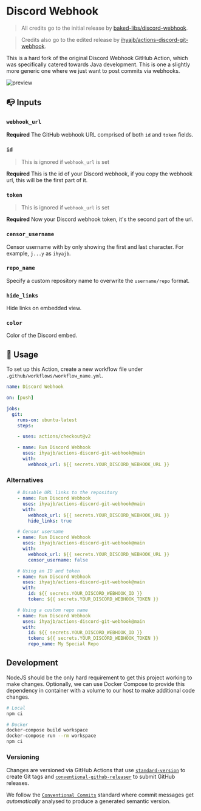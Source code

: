 # Discord Webhook

> All credits go to the initial release by [baked-libs/discord-webhook](https://github.com/baked-libs/discord-webhook).

> Credits also go to the edited release by [ihyajb/actions-discord-git-webhook](https://github.com/johnnyhuy/actions-discord-git-webhook).

This is a hard fork of the original Discord Webhook GitHub Action, which was specifically catered towards Java development. This is one a slightly more generic one where we just want to post commits via webhooks.

![preview](https://aj.fileglass.com/Nxn7FNwDqr)

## :mailbox_with_no_mail: Inputs

### `webhook_url`

**Required** The GitHub webhook URL comprised of both `id` and `token` fields.

### `id`

> This is ignored if `webhook_url` is set

**Required** This is the id of your Discord webhook, if you copy the webhook url, this will be the first part of it.

### `token`

> This is ignored if `webhook_url` is set

**Required** Now your Discord webhook token, it's the second part of the url. 

### `censor_username`

Censor username with by only showing the first and last character. For example, `j...y` as `ihyajb`.

### `repo_name`

Specify a custom repository name to overwrite the `username/repo` format.

### `hide_links`

Hide links on embedded view.

### `color`

Color of the Discord embed.

## :scroll: Usage

To set up this Action, create a new workflow file under `.github/workflows/workflow_name.yml`.

```yaml
name: Discord Webhook

on: [push]

jobs:
  git:
    runs-on: ubuntu-latest
    steps:

    - uses: actions/checkout@v2

    - name: Run Discord Webhook
      uses: ihyajb/actions-discord-git-webhook@main 
      with:
        webhook_url: ${{ secrets.YOUR_DISCORD_WEBHOOK_URL }}

```

### Alternatives

```yaml
    # Disable URL links to the repository
    - name: Run Discord Webhook
      uses: ihyajb/actions-discord-git-webhook@main 
      with:
        webhook_url: ${{ secrets.YOUR_DISCORD_WEBHOOK_URL }}
        hide_links: true

    # Censor username
    - name: Run Discord Webhook
      uses: ihyajb/actions-discord-git-webhook@main 
      with:
        webhook_url: ${{ secrets.YOUR_DISCORD_WEBHOOK_URL }}
        censor_username: false

    # Using an ID and token
    - name: Run Discord Webhook
      uses: ihyajb/actions-discord-git-webhook@main 
      with:
        id: ${{ secrets.YOUR_DISCORD_WEBHOOK_ID }}
        token: ${{ secrets.YOUR_DISCORD_WEBHOOK_TOKEN }}

    # Using a custom repo name
    - name: Run Discord Webhook
      uses: ihyajb/actions-discord-git-webhook@main 
      with:
        id: ${{ secrets.YOUR_DISCORD_WEBHOOK_ID }}
        token: ${{ secrets.YOUR_DISCORD_WEBHOOK_TOKEN }}
        repo_name: My Special Repo
```

## Development

NodeJS should be the only hard requirement to get this project working to make changes. Optionally, we can use Docker Compose to provide this dependency in container with a volume to our host to make additional code changes.

```bash
# Local
npm ci

# Docker
docker-compose build workspace
docker-compose run --rm workspace
npm ci
```

### Versioning

Changes are versioned via GitHub Actions that use [`standard-version`](https://github.com/conventional-changelog/standard-version) to create Git tags and [`conventional-github-releaser`](https://github.com/conventional-changelog/releaser-tools/tree/master/packages/conventional-github-releaser) to submit GitHub releases.

We follow the [`Conventional Commits`](https://www.conventionalcommits.org/en/v1.0.0/#summary) standard where commit messages get *automatically* analysed to produce a generated semantic version.
